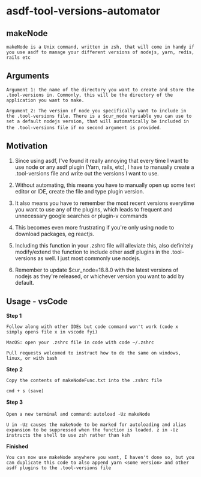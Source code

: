 # asdf-tool-versions-automator

## makeNode

`makeNode is a Unix command, written in zsh, that will come in handy if you use asdf to manage your different versions of nodejs, yarn, redis, rails etc`

## Arguments

`Argument 1: the name of the directory you want to create and store the .tool-versions in. Commonly, this will be the directory of the application you want to make.`

`Argument 2: The version of node you specifically want to include in the .tool-versions file. There is a $cur_node variable you can use to set a default nodejs version, that will automatically be included in the .tool-versions file if no second argument is provided`.

## Motivation

1. Since using asdf, I've found it really annoying that every time I want to use node or any asdf plugin (Yarn, rails, etc), I have to manually create a .tool-versions file and write out the versions I want to use.

2. Without automating, this means you have to manually open up some text editor or IDE, create the file and type plugin version.

3. It also means you have to remember the most recent versions everytime you want to use any of the plugins, which leads to frequent and unnecessary google searches or plugin-v commands

4. This becomes even more frustrating if you're only using node to download packages, eg reactjs.

5. Including this function in your .zshrc file will alleviate this, also definitely modify/extend the function to include other asdf plugins in the .tool-versions as well. I just most commonly use nodejs.

6. Remember to update $cur_node=18.8.0 with the latest versions of nodejs as they're released, or whichever version you want to add by default.

## Usage - vsCode 

**Step 1**

`Follow along with other IDEs but code command won't work (code x simply opens file x in vscode fyi)`

`MacOS: open your .zshrc file in code with code ~/.zshrc`

`Pull requests welcomed to instruct how to do the same on windows, linux, or with bash`

**Step 2**

`Copy the contents of makeNodeFunc.txt into the .zshrc file`

`cmd + s (save)`

**Step 3**

`Open a new terminal and command:`
`autoload -Uz makeNode`

`U in -Uz causes the makeNode to be marked for autoloading and alias expansion to be suppressed when the function is loaded. z in -Uz instructs the shell to use zsh rather than ksh`

**Finished**

`You can now use makeNode anywhere you want, I haven't done so, but you can duplicate this code to also append yarn <some version> and other asdf plugins to the .tool-versions file`

